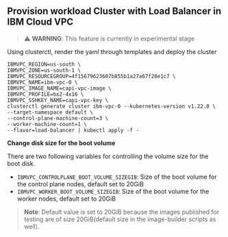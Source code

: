 ## Provision workload Cluster with Load Balancer in IBM Cloud VPC

> ⚠️ **WARNING**: This feature is currently in experimental stage

Using clusterctl, render the yaml through templates and deploy the cluster

```console
IBMVPC_REGION=us-south \
IBMVPC_ZONE=us-south-1 \
IBMVPC_RESOURCEGROUP=4f15679623607b855b1a27a67f20e1c7 \
IBMVPC_NAME=ibm-vpc-0 \
IBMVPC_IMAGE_NAME=capi-vpc-image \
IBMVPC_PROFILE=bx2-4x16 \
IBMVPC_SSHKEY_NAME=capi-vpc-key \
clusterctl generate cluster ibm-vpc-0 --kubernetes-version v1.22.0 \
--target-namespace default \
--control-plane-machine-count=3 \
--worker-machine-count=1 \
--flavor=load-balancer | kubectl apply -f -
```

**Change disk size for the boot volume**

There are two following variables for controlling the volume size for the boot disk.
- `IBMVPC_CONTROLPLANE_BOOT_VOLUME_SIZEGIB`: Size of the boot volume for the control plane nodes, default set to 20GiB
- `IBMVPC_WORKER_BOOT_VOLUME_SIZEGIB`: Size of the boot volume for the worker nodes, default set to 20GiB
> **Note**: Default value is set to 20GiB because the images published for testing are of size 20GiB(default size in the image-builder scripts as well).  